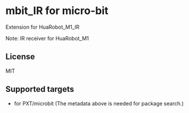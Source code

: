  # mbit_IR for micro-bit

Extension for HuaRobot_M1_IR

Note: IR receiver for HuaRobot_M1

## License

MIT

## Supported targets

* for PXT/microbit
(The metadata above is needed for package search.)